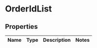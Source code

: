 

# OrderIdList


## Properties

| Name | Type | Description | Notes |
|------------ | ------------- | ------------- | -------------|



